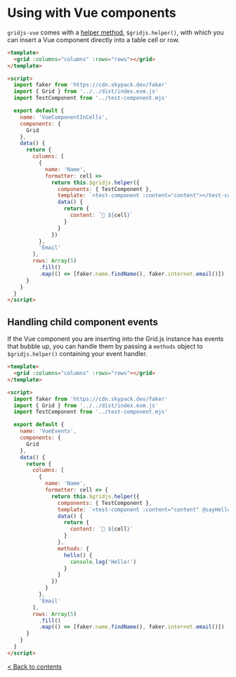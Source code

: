 # Using with Vue components

`gridjs-vue` comes with a [helper method](helpers.md), `$gridjs.helper()`, with which you can insert a Vue component directly into a
table cell or row.

```html
<template>
  <grid :columns="columns" :rows="rows"></grid>
</template>

<script>
  import faker from 'https://cdn.skypack.dev/faker'
  import { Grid } from '../../dist/index.esm.js'
  import TestComponent from '../test-component.mjs'

  export default {
    name: 'VueComponentInCells',
    components: {
      Grid
    },
    data() {
      return {
        columns: [
          {
            name: 'Name',
            formatter: cell =>
              return this.$gridjs.helper({
                components: { TestComponent },
                template: `<test-component :content="content"></test-component>`,
                data() {
                  return {
                    content: `🥳 ${cell}`
                  }
                }
              })
          },
          'Email'
        ],
        rows: Array(5)
          .fill()
          .map(() => [faker.name.findName(), faker.internet.email()])
      }
    }
  }
</script>
```

## Handling child component events

If the Vue component you are inserting into the Grid.js instance has events that bubble up, you can handle them by
passing a `methods` object to `$gridjs.helper()` containing your event handler.

```html
<template>
  <grid :columns="columns" :rows="rows"></grid>
</template>

<script>
  import faker from 'https://cdn.skypack.dev/faker'
  import { Grid } from '../../dist/index.esm.js'
  import TestComponent from '../test-component.mjs'

  export default {
    name: 'VueEvents',
    components: {
      Grid
    },
    data() {
      return {
        columns: [
          {
            name: 'Name',
            formatter: cell => {
              return this.$gridjs.helper({
                components: { TestComponent },
                template: `<test-component :content="content" @sayHello="hello"></test-component>`,
                data() {
                  return {
                    content: `🥳 ${cell}`
                  }
                },
                methods: {
                  hello() {
                    console.log('Hello!')
                  }
                }
              })
            }
          },
          'Email'
        ],
        rows: Array(5)
          .fill()
          .map(() => [faker.name.findName(), faker.internet.email()])
      }
    }
  }
</script>
```

[< Back to contents](index.md)
